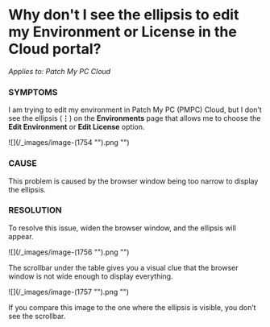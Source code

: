 # Why don't I see the ellipsis to edit my Environment or License in the Cloud portal?

_Applies to: Patch My PC Cloud_

### SYMPTOMS

I am trying to edit my environment in Patch My PC (PMPC) Cloud, but I don’t see the ellipsis (**⋮**) on the **Environments** page that allows me to choose the **Edit Environment** or **Edit License** option.

![](/_images/image-(1754 "").png "")

### CAUSE

This problem is caused by the browser window being too narrow to display the ellipsis.

### RESOLUTION

To resolve this issue, widen the browser window, and the ellipsis will appear.

![](/_images/image-(1756 "").png "")

The scrollbar under the table gives you a visual clue that the browser window is not wide enough to display everything.

![](/_images/image-(1757 "").png "")

If you compare this image to the one where the ellipsis is visible, you don’t see the scrollbar.
